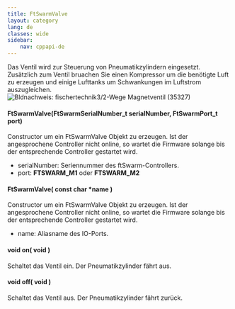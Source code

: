 ```yaml
---
title: FtSwarmValve
layout: category
lang: de
classes: wide
sidebar:
    nav: cppapi-de
---
```

<div class="apicontainer">
    <div class="apileft">
        Das Ventil wird zur Steuerung von Pneumatikzylindern eingesetzt. Zusätzlich zum Ventil bruachen Sie einen Kompressor um die benötigte Luft zu erzeugen und einige Lufttanks um Schwankungen im Luftstrom auszugleichen.
    </div>
    <div class="apiright apiimg"><img title="Bldnachweis: fischertechnik" src="/assets/img/otherActors/valve.png">3/2-Wege Magnetventil (35327)</div>
</div>

#### FtSwarmValve(FtSwarmSerialNumber_t serialNumber, FtSwarmPort_t port)

Constructor um ein FtSwarmValve Objekt zu erzeugen. Ist der angesprochene Controller nicht online, so wartet die Firmware solange bis der entsprechende Controller gestartet wird.

- serialNumber: Seriennummer des ftSwarm-Controllers.
- port: **FTSWARM_M1** oder **FTSWARM_M2**

#### FtSwarmValve( const char *name )

Constructor um ein FtSwarmValve Objekt zu erzeugen. Ist der angesprochene Controller nicht online, so wartet die Firmware solange bis der entsprechende Controller gestartet wird.

- name: Aliasname des IO-Ports.

#### void on( void )

Schaltet das Ventil ein. Der Pneumatikzylinder fährt aus.

#### void off( void )

Schaltet das Ventil aus. Der Pneumatikzylinder fährt zurück.